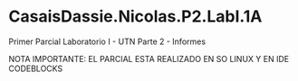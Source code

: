 # CasaisDassie.Nicolas.P2.LabI.1A
Primer Parcial Laboratorio I - UTN
Parte 2 - Informes

NOTA IMPORTANTE: EL PARCIAL ESTA REALIZADO EN SO LINUX  Y EN IDE CODEBLOCKS
